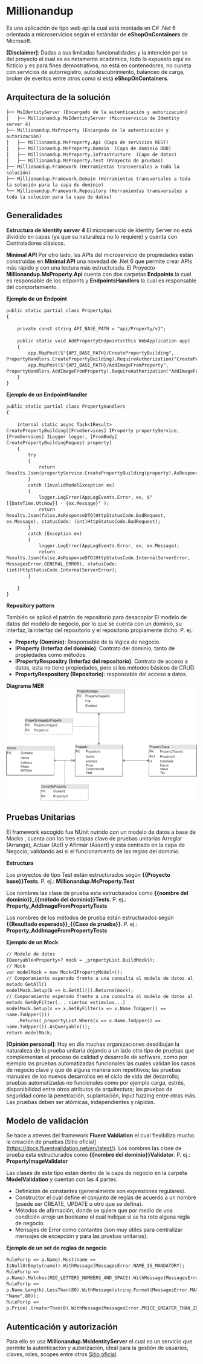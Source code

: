 # Millionandup

Es una aplicación de tipo web api la cual está montada en C# .Net 6 orientada a microservicios según el estándar de **eShopOnContainers** de Microsoft. 

**[Disclaimer]**: Dadas a sus limitadas funcionalidades y la intención per se del proyecto el cual es es netamente académica, todo lo expuesto aquí es ficticio y es para fines demostrativos, no está en contenedores, no cuneta con servicios de autorregistro, autodescubrimiento, balanceo de carga, broker de eventos entre otros como si está **eShopOnContainers**. 

## Arquitectura de la solución
```	
├── MsIdentityServer (Encargado de la autenticación y autorización)
│   ├── Millionandup.MsIdentityServer (Microservicio de Identity server 4)
├── Millionandup.MsProperty (Encargado de la autenticación y autorización)
│   ├── Millionandup.MsProperty.Api (Capa de servicios REST)
│   ├── Millionandup.MsProperty.Domain  (Capa de dominio DDD)
│   ├── Millionandup.MsProperty.Infrastructure  (Capa de datos)
│   ├── Millionandup.MsProperty.Test (Proyecto de pruebas)
├── Millionandup.Framework (Herramientas transversales a toda la solución)
├── Millionandup.Framework.Domain (Herramientas transversales a toda la solución para la capa de dominio)
└── Millionandup.Framework.Repository (Herramientas transversales a toda la solución para la capa de datos)
```

## Generalidades

**Estructura de Identity server 4**
El microservicio de Identity Server no está dividido en capas (ya que su naturaleza no lo requiere) y cuenta con Controladores clásicos.

**Minimal API**
Por otro lado, las APIs del microservicio de propiedades están construidas en **Minimal API** una novedad de .Net 6 que permite crear APIs más rápido y con una lectura más estructurada. El Proyecto **Millionandup.MsProperty.Api** cuenta con dos carpetas **Endpoints** la cual es responsable de los edpoints y **EndpointsHandlers** la cual es responsable del comportamiento.

**Ejemplo de un Endpoint**

```
public static partial class PropertyApi
{

	private const string API_BASE_PATH = "api/Property/v1";

	public static void AddPropertyEndpoints(this WebApplication app)
	{
		app.MapPost($"{API_BASE_PATH}/CreatePropertyBuilding", PropertyHandlers.CreatePropertyBuilding).RequireAuthorization("CreatePropertyBuilding");
		app.MapPost($"{API_BASE_PATH}/AddImageFromProperty", PropertyHandlers.AddImageFromProperty).RequireAuthorization("AddImageFromProperty");
	}
}
```

**Ejemplo de un EndpointHandler**

```
public static partial class PropertyHandlers
{

	internal static async Task<IResult> CreatePropertyBuilding([FromServices] IProperty propertyService, [FromServices] ILogger logger, [FromBody] CreatePropertyBuildingRequest property)
	{
		try
		{
			return Results.Json(propertyService.CreatePropertyBuilding(property).AsResponseDTO());
		}
		catch (InvalidModelException ex)
		{
			logger.LogError(AppLogEvents.Error, ex, $"[{DateTime.UtcNow}] - {ex.Message}" );
			return Results.Json(false.AsResponseDTO(HttpStatusCode.BadRequest, ex.Message), statusCode: (int)HttpStatusCode.BadRequest);
		}
		catch (Exception ex)
		{
			logger.LogError(AppLogEvents.Error, ex, ex.Message);
			return Results.Json(false.AsResponseDTO(HttpStatusCode.InternalServerError, MessagesError.GENERAL_ERROR), statusCode: (int)HttpStatusCode.InternalServerError);
		}

	}
}
```
**Repository pattern**

También se aplicó el patrón de repositorio para desacoplar El modelo de datos del modelo de negocio, por lo que se cuenta con un dominio, su interfaz, la interfaz del repositorio y el repositorio propiamente dicho. 
P. ej.: 
* **Property (Dominio)**: Responsable de la lógica de negocio.
* **IProperty (Interfaz del dominio)**: Contrato del dominio, tanto de propiedades como métodos.
* **IPropertyRespositry (Interfaz del repositorio)**: Contrato de acceso a datos, esta no tiene propiedades, pero si los métodos básicos de CRUD.
* **PropertyRespository (Repositorio)**: responsable del acceso a datos.

**Diagrama MER**
![Diagrama MER*](https://github.com/CristianMoreno45/Millionandup/blob/master/Doc/MillionandupRepository.drawio.png?raw=true "Diagrama MER*")

## Pruebas Unitarias
El framework escogido fue NUnit nutrido con un modelo de datos a base de Mocks , cuenta con las tres etapas clave de pruebas unitarias Arreglar (Arrange), Actuar (Act) y Afirmar (Assert) y esta centrado en la capa de Negocio, validando así si el funcionamiento de las reglas del dominio. 

**Estructura**

Los proyectos de tipo Test están estructurados según **{{Proyecto base}}Tests**. 
P. ej.: **Millionandup.MsProperty.Test**

Los nombres las clase de prueba esta estructurados como **{{nombre del dominio}}_{{método del dominio}}Tests**. 
P. ej.: **Property_AddImageFromPropertyTests**

Los nombres de los métodos de prueba están estructurados según **{{Resultado esperado}}_{{Caso de prueba}}**. 
P. ej.: **Property_AddImageFromPropertyTests**

**Ejemplo de un Mock**

```	
// Modelo de datos
IQueryable<Property>? mock = _propertyList.BuildMock();
// Mock
var modelMock = new Mock<IPropertyModel>(); 
// Comporamiento esperado frente a una consulta al modelo de datos al metodo GetAll()
modelMock.Setup(b => b.GetAll()).Returns(mock); 
// Comporamiento esperado frente a una consulta al modelo de datos al metodo GetByFilter(... ciertos estimulos...)
modelMock.Setup(x => x.GetByFilter(x => x.Name.ToUpper() == name.ToUpper()))
	.Returns(_propertyList.Where(x => x.Name.ToUpper() == name.ToUpper()).AsQueryable());
return modelMock;
```
**[Opinión personal]**: Hoy en día muchas organizaciones desdibujan la naturaleza de la prueba unitaria dejando a un lado otro tipo de pruebas que complementan el proceso de calidad y desarrollo de software, como por ejemplo las pruebas automatizadas funcionales las cuales validan los casos de negocio clave y que de alguna manera son repetitivos; las pruebas manuales de los nuevos desarrollos en el ciclo de vida del desarrollo; pruebas automatizadas no funcionales como por ejemplo carga, estrés, disponibilidad entre otros atributos de arquitectura; las pruebas de seguridad como la penetración,  suplantación, Input fuzzing entre otras más.  
Las pruebas deben ser atómicas, independientes y rápidas.

## Modelo de validación

Se hace a atreves del framework **Fluent Valdiation** el cual flexibiliza mucho la creación de pruebas [Sitio oficial] (https://docs.fluentvalidation.net/en/latest/).
Los nombres las clase de prueba esta estructurados como **{{nombre del dominio}}Validator**.
P. ej.: **PropertyImageValidator**

Las clases de este tipo están dentro de la capa de negocio en la carpeta **ModelValidation** y cuentan con las 4 partes:
* Definición de constantes (generalmente son expresiones regulares).
* Constructor el cual define el conjunto de reglas de acuerdo a un nombre (puede ser CREATE, UPDATE u otro que se defina).
* Métodos de afirmación, donde se quiere que por medio de una condición arroje un booleano el cual indique si se ha roto alguna regla de negocio.
* Mensajes de Error como contantes (son muy útiles para centralizar mensajes de excepción y para las pruebas unitarias).

**Ejemplo de un set de reglas de negocio**

```	
RuleFor(p => p.Name).Must(name => IsNullOrEmpty(name)).WithMessage(MessagesError.NAME_IS_MANDATORY);
RuleFor(p => p.Name).Matches(REG_LETTERS_NUMBERS_AND_SPACE).WithMessage(MessagesError.NAME_INCORRECT_FORMAT);
RuleFor(p => p.Name.Length).LessThan(80).WithMessage(string.Format(MessagesError.MAX_LENGHT_STRING, "Name",80));
RuleFor(p => p.Price).GreaterThan(0).WithMessage(MessagesError.PRICE_GREATER_THAN_ZERO);
```	


## Autenticación y autorización 
Para ello se usa **Millionandup.MsIdentityServer** el cual es un servicio que permite la autenticación y autorización, ideal para la gestión de usuarios, claves, roles, scopes entre otros [Sitio oficial]( https://identityserver4.readthedocs.io/en/latest/).

